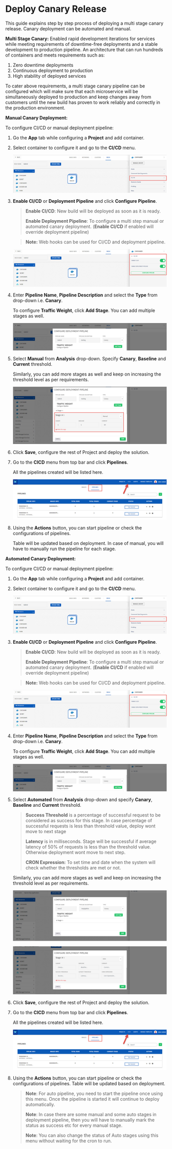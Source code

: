 # Deploy Canary Release

This guide explains step by step process of deploying a multi stage canary release. Canary deployment can be automated and manual. 

**Multi Stage Canary:** Enabled rapid development iterations for services while meeting requirements of downtime-free deployments and a stable development to production pipeline. An architecture that can run hundreds of containers and meets requirements such as:

1. Zero downtime deployments
2. Continuous deployment to production
3. High stability of deployed services

To cater above requirements, a multi stage canary pipeline can be configured which will make sure that each microservice will be simultaneously deployed to production and keep changes away from customers until the new build has proven to work reliably and correctly in the production environment.

**Manual Canary Deployment:**

To configure CI/CD or manual deployment pipeline:

1. Go the **App** tab while configuring a **Project** and add container.

2. Select container to configure it and go to the **CI/CD** menu. 

   ![1](imgs\1.jpg)

3. **Enable CI/CD** or **Deployment Pipeline** and click **Configure Pipeline**. 

   > **Enable CI/CD**: New build will be deployed as soon as it is ready.
   >
   > **Enable Deployment Pipeline**: To configure a multi step manual or automated canary deployment. (**Enable CI/CD** if enabled will override deployment pipeline)

   > **Note:** Web hooks can be used for CI/CD and deployment pipeline. 

   ![2](imgs\2.jpg)

4. Enter **Pipeline Name**, **Pipeline Description** and select the **Type** from drop-down i.e. **Canary**. 

   To configure **Traffic Weight**, click **Add Stage**. You can add multiple stages as well. 

   ![3](imgs\3.jpg)

5. Select **Manual** from **Analysis** drop-down. Specify **Canary**, **Baseline** and **Current** threshold. 

   Similarly, you can add more stages as well and keep on increasing the threshold level as per requirements. 

   ![4](imgs\4.jpg)

6. Click **Save**, configure the rest of Project and deploy the solution. 

7. Go to the **CICD** menu from top bar and click **Pipelines**. 

   All the pipelines created will be listed here. 

   ![5](imgs\5.jpg)

8. Using the **Actions** button, you can start pipeline or check the configurations of pipelines. 

   Table will be updated based on deployment. In case of manual, you will have to manually run the pipeline for each stage.

**Automated Canary Deployment:**

To configure CI/CD or manual deployment pipeline:

1. Go the **App** tab while configuring a **Project** and add container.

2. Select container to configure it and go to the **CI/CD** menu. 

   ![1](imgs\1.jpg)

3. **Enable CI/CD** or **Deployment Pipeline** and click **Configure Pipeline**. 

   > **Enable CI/CD**: New build will be deployed as soon as it is ready.
   >
   > **Enable Deployment Pipeline**: To configure a multi step manual or automated canary deployment. (**Enable CI/CD** if enabled will override deployment pipeline)

   > **Note:** Web hooks can be used for CI/CD and deployment pipeline. 

   ![2](imgs/2.jpg)

4. Enter **Pipeline Name**, **Pipeline Description** and select the **Type** from drop-down i.e. **Canary**. 

   To configure **Traffic Weight**, click **Add Stage**. You can add multiple stages as well. 

   ![3](imgs/3.jpg)

5. Select **Automated** from **Analysis** drop-down and specify **Canary**, **Baseline** and **Current** threshold. 

   > **Success Threshold** is a percentage of successful request to be considered as success for this stage. In case percentage of successful requests is less than threshold value, deploy wont move to next stage
   >
   > **Latency** is in milliseconds. Stage will be successful if average latency of 50% of requests is less than the threshold value. Otherwise deployment wont move to next step. 
   >
   > **CRON Expression:** To set time and date when the system will check whether the thresholds are met or not. 

   Similarly, you can add more stages as well and keep on increasing the threshold level as per requirements. 

   ![6](imgs\6.jpg)

   ![7](imgs\7.jpg)

6. Click **Save**, configure the rest of Project and deploy the solution. 

7. Go to the **CICD** menu from top bar and click **Pipelines**. 

   All the pipelines created will be listed here. 

   ![5](imgs/5.jpg)

8. Using the **Actions** button, you can start pipeline or check the configurations of pipelines. Table will be updated based on deployment. 

   > **Note**: For auto pipeline, you need to start the pipeline once using this menu. Once the pipeline is started it will continue to deploy automatically.  
   >
   > **Note**: In case there are some manual and some auto stages in deployment pipeline, then you will have to manually mark the status as success etc for every manual stage.
   >
   > **Note**: You can also change the status of Auto stages using this menu without waiting for the cron to run.